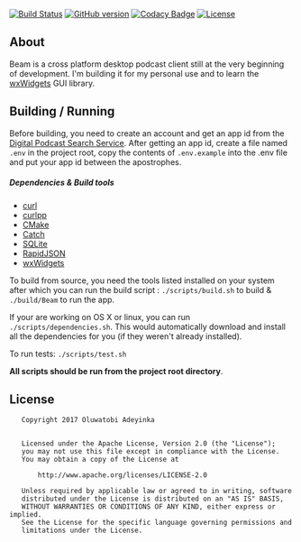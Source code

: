 [![Build Status](https://travis-ci.org/EtherealT/Beam.svg?branch=master)](https://travis-ci.org/EtherealT/Beam)
[![GitHub version](https://badge.fury.io/gh/EtherealT%2FBeam.svg)](https://github.com/EtherealT/Beam/releases)
[![Codacy Badge](https://api.codacy.com/project/badge/Grade/a937ca3c85cb4ba6b954523bac851116)](https://www.codacy.com/app/EtherealT/Beam?utm_source=github.com&utm_medium=referral&utm_content=EtherealT/Beam&utm_campaign=badger)
[![License](https://img.shields.io/badge/License-Apache%202.0-blue.svg)](https://opensource.org/licenses/Apache-2.0)

## About
Beam is a cross platform desktop podcast client still at the very beginning of development.
I'm building it for my personal use and to learn the [wxWidgets](https://www.wxwidgets.org) GUI library.

## Building / Running

Before building, you need to create an account and get an app id from the [Digital Podcast Search Service](http://api.digitalpodcast.com).
After getting an app id, create a file named ```.env``` in the project root, copy the contents of ```.env.example``` into the .env file and put your 
app id between the apostrophes.

##### Dependencies & Build tools

- [curl](https://curl.haxx.se)
- [curlpp](http://www.curlpp.org)
- [CMake](https://cmake.org)
- [Catch](http://catch-lib.net)
- [SQLite](https://www.sqlite.org)
- [RapidJSON](http://rapidjson.org)
- [wxWidgets](https://www.wxwidgets.org)

To build from source, you need the tools listed installed on your system after which you can run the build script
: ```./scripts/build.sh``` to build & ```./build/Beam``` to run the app.

If your are working on OS X or linux, you can run ```./scripts/dependencies.sh```. This would automatically download and install all
the dependencies for you (if they weren't already installed).

To run tests: ```./scripts/test.sh```

**All scripts should be run from the project root directory**.

## License

```
   Copyright 2017 Oluwatobi Adeyinka

   
   Licensed under the Apache License, Version 2.0 (the "License");
   you may not use this file except in compliance with the License.
   You may obtain a copy of the License at

       http://www.apache.org/licenses/LICENSE-2.0

   Unless required by applicable law or agreed to in writing, software
   distributed under the License is distributed on an "AS IS" BASIS,
   WITHOUT WARRANTIES OR CONDITIONS OF ANY KIND, either express or implied.
   See the License for the specific language governing permissions and
   limitations under the License.
```
